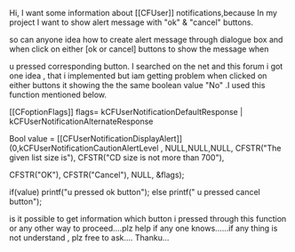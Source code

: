 Hi, I want some information about [[CFUser]] notifications,because In my project I want to show alert message  with "ok" & "cancel" buttons. 

so can anyone idea how to create alert message through dialogue box and when click on either [ok or cancel] buttons to show the  message  when

u pressed  corresponding button. I searched on the net and this forum i got one idea , that i implemented but  iam getting problem when clicked on either buttons  it showing the  the same  boolean value "No" .I used this function mentioned below.

[[CFoptionFlags]] flags= kCFUserNotificationDefaultResponse | kCFUserNotificationAlternateResponse

Bool  value = [[CFUserNotificationDisplayAlert]](0,kCFUserNotificationCautionAlertLevel , NULL,NULL,NULL, CFSTR("The given list size is"), CFSTR("CD size is not more than 700"), 

CFSTR("OK"), CFSTR("Cancel"), NULL, &flags);

if(value)
printf("u  pressed ok button");
else
printf(" u pressed cancel button");

is it possible to get information which button i pressed through this function  or any other way to proceed....plz help if any one knows......if any thing is not understand , plz free to ask.... Thanku...